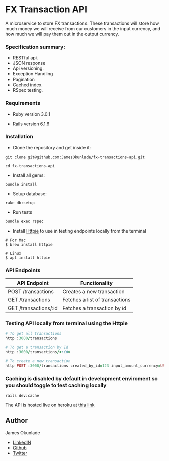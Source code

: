 # FX Transaction API

A microservice to store FX transactions. These transactions will store how much money we will receive from our customers in the input currency, and how much we will pay them out in the output currency.

### Specification summary:

- RESTful api.
- JSON response
- Api versioning.
- Exception Handling
- Pagination
- Cached index.
- RSpec testing.

### Requirements

- Ruby version 3.0.1

- Rails version 6.1.6

### Installation

- Clone the repository and get inside it:

```
git clone git@github.com:JamesOkunlade/fx-transactions-api.git

cd fx-transactions-api
```

- Install all gems:

```
bundle install
```

- Setup database:

```
rake db:setup
```

- Run tests

```
bundle exec rspec
```

- Install [Httpie](https://httpie.io/cli) to use in testing endpoints locally from the terminal

```
# For Mac
$ brew install httpie

# Linux
$ apt install httpie
```


### API Endpoints

| API Endpoint                      | Functionality                           |
| ----------------------------------| --------------------------------------- |
| POST /transactions         | Creates a new transaction                   |
| GET /transactions     | Fetches a list of transactions   |
| GET /transactions/:id     | Fetches a transaction by id   |


### Testing API locally from terminal using the Httpie

```ruby
# To get all transactions
http :3000/transactions

# To get a transaction by Id
http :3000/transactions/<:id>

# To create a new transaction
http POST :3000/transactions created_by_id=123 input_amount_currency=USD input_amount_cents=1000_00 output_amount_currency=NGN output_amount_cents=570000_00 date_of_transaction="Fri, 27 May 2022 15:51:15 +0100"
```

### Caching is disabled by default in development enviroment so you should toggle to test caching locally

```
rails dev:cache
```

The API is hosted live on heroku at [this link](https://whispering-everglades-41280.herokuapp.com/transactions)

## Author

James Okunlade

- [LinkedIN](https://www.linkedin.com/in/james-okunlade/)
- [Github](https://github.com/JamesOkunlade)
- [Twitter](https://twitter.com/JamesOkunlade)